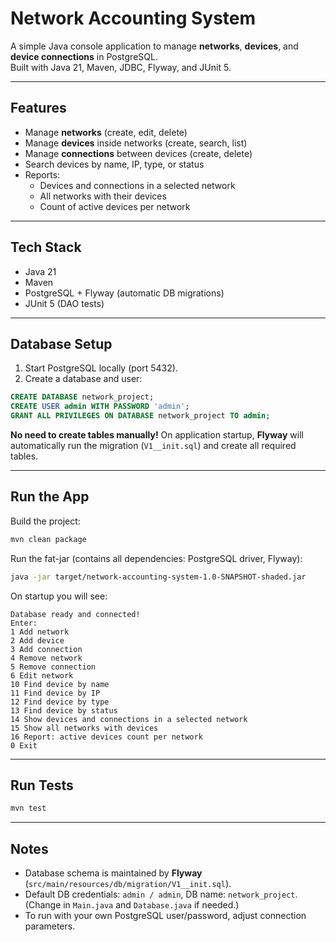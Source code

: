 # Network Accounting System

A simple Java console application to manage **networks**, **devices**, and **device connections** in PostgreSQL.  
Built with Java 21, Maven, JDBC, Flyway, and JUnit 5.

---

## Features
- Manage **networks** (create, edit, delete)
- Manage **devices** inside networks (create, search, list)
- Manage **connections** between devices (create, delete)
- Search devices by name, IP, type, or status
- Reports:
  - Devices and connections in a selected network
  - All networks with their devices
  - Count of active devices per network

---

## Tech Stack
- Java 21  
- Maven  
- PostgreSQL + Flyway (automatic DB migrations)  
- JUnit 5 (DAO tests)  

---

## Database Setup
1. Start PostgreSQL locally (port 5432).  
2. Create a database and user:  

```sql
CREATE DATABASE network_project;
CREATE USER admin WITH PASSWORD 'admin';
GRANT ALL PRIVILEGES ON DATABASE network_project TO admin;
````

 **No need to create tables manually!**
On application startup, **Flyway** will automatically run the migration (`V1__init.sql`) and create all required tables.

---

## Run the App

Build the project:

```bash
mvn clean package
```

Run the fat-jar (contains all dependencies: PostgreSQL driver, Flyway):

```bash
java -jar target/network-accounting-system-1.0-SNAPSHOT-shaded.jar
```

On startup you will see:

```
Database ready and connected!
Enter:
1 Add network
2 Add device
3 Add connection
4 Remove network
5 Remove connection
6 Edit network
10 Find device by name
11 Find device by IP
12 Find device by type
13 Find device by status
14 Show devices and connections in a selected network
15 Show all networks with devices
16 Report: active devices count per network
0 Exit
```

---

## Run Tests

```bash
mvn test
```

---

## Notes

* Database schema is maintained by **Flyway** (`src/main/resources/db/migration/V1__init.sql`).
* Default DB credentials: `admin / admin`, DB name: `network_project`.
  (Change in `Main.java` and `Database.java` if needed.)
* To run with your own PostgreSQL user/password, adjust connection parameters.
